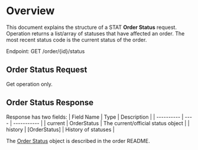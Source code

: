 # Overview

This document explains the structure of a STAT **Order Status** request. Operation returns a list/array of statuses that have affected an order.  The most recent status code is the current status of the order.


Endpoint: GET /order/{id}/status

## Order Status Request

Get operation only. 

## Order Status Response

Response has two fields:
| Field Name | Type | Description |
| ---------- | ---- | ----------- |
| current | OrderStatus | The current/official status object |
| history | [OrderStatus] | History of statuses |

The [Order Status](../order/README.md#order-status) object is described in the order README.

